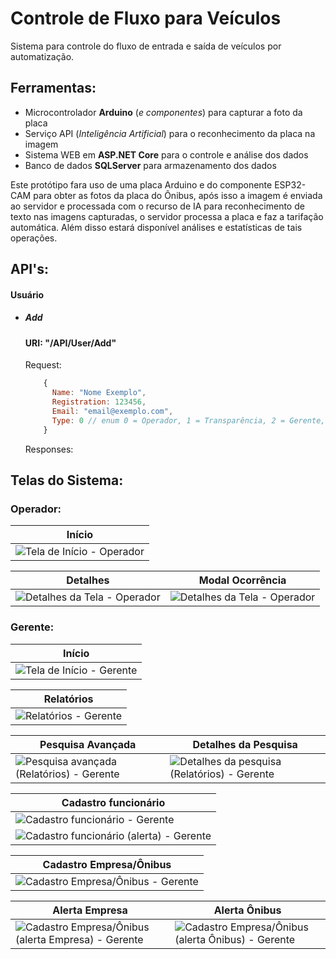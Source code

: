 # Controle de Fluxo para Veículos
Sistema para controle do fluxo de entrada e saída de veículos por automatização.

## Ferramentas:

* Microcontrolador **Arduino** (_e componentes_) para capturar a foto da placa 
* Serviço API (_Inteligência Artificial_) para o reconhecimento da placa na imagem
* Sistema WEB em **ASP.NET Core** para o controle e análise dos dados
* Banco de dados **SQLServer** para armazenamento dos dados

Este protótipo fara uso de uma placa Arduino e do componente ESP32-CAM para obter as fotos da placa do Ônibus, após isso a imagem é enviada ao servidor e processada com o recurso de IA para reconhecimento de texto nas imagens capturadas, o servidor processa a placa e faz a tarifação automática. Além disso estará disponível análises e estatísticas de tais operações.

## API's:

#### Usuário
* ##### Add
  #### URI: "/API/User/Add" 

  Request:
  ```javascript 
      {
        Name: "Nome Exemplo",
        Registration: 123456,
        Email: "email@exemplo.com",
        Type: 0 // enum 0 = Operador, 1 = Transparência, 2 = Gerente, 3 = Administrador
      }
  ````
  Responses:


## Telas do Sistema:

### Operador:

Início  |
--------|
<img src="/Design/Início - Operador.png" alt="Tela de Início - Operador"/> |

Detalhes | Modal Ocorrência
---------|-----------------
<img src="/Design/Detalhes - Operador.png" alt="Detalhes da Tela - Operador"/> | <img src="/Design/Detalhes - Operador.png" alt="Detalhes da Tela - Operador"/>

### Gerente:

 Início | 
 -------|
 <img src="/Design/Início - Gerente.png" alt="Tela de Início - Gerente"/> |
 
 Relatórios |
 -----------|
 <img src="/Design/Relatórios - Gerente.png" alt="Relatórios - Gerente"/> |
 
 Pesquisa Avançada | Detalhes da Pesquisa
 ------------------|---------------------
<img src="/Design/Pesquisa Avançada Relatórios - Gerente.png" alt="Pesquisa avançada (Relatórios) - Gerente"/> | <img src="/Design/Detalhes da Pesquisa - Gerente.png" alt="Detalhes da pesquisa (Relatórios) - Gerente"/>

Cadastro funcionário |
---------------------|
<img src="/Design/Cadastro Funcionário - Gerente.png" alt="Cadastro funcionário - Gerente"/> |
<img src="/Design/Cadastro Funcionário (Tela alerta apagar funcionário) - Gerente.png" alt="Cadastro funcionário (alerta) - Gerente"/> |

Cadastro Empresa/Ônibus |
------------------------|
<img src="/Design/Cadastro Empresa-Ônibus - Gerente.png" alt="Cadastro Empresa/Ônibus - Gerente"/> |

Alerta Empresa | Alerta Ônibus
---------------|--------------
<img src="/Design/Cadastro Empresa (Tela alerta apagar empresa) - Gerente.png" alt="Cadastro Empresa/Ônibus (alerta Empresa) - Gerente"/> | <img src="/Design/Cadastro Empresa (Tela alerta apagar ônibus) - Gerente.png" alt="Cadastro Empresa/Ônibus (alerta Ônibus) - Gerente"/> 

